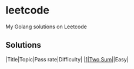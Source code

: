 # leetcode
My Golang solutions on Leetcode

## Solutions
|Title|Topic|Pass rate|Difficulty|
|[1](https://leetcode.com/problems/two-sum/)|[Two Sum](./0001.Two_Sum)||Easy|
